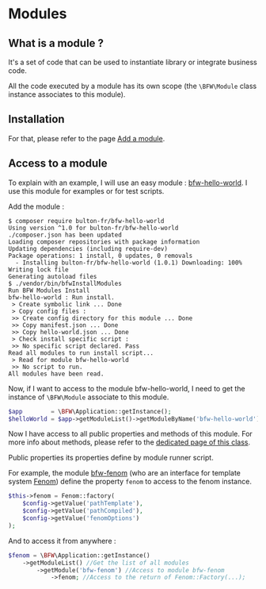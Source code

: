# Modules

## What is a module ?

It's a set of code that can be used to instantiate library or integrate business code.

All the code executed by a module has its own scope (the `\BFW\Module` class instance associates to this module).

## Installation

For that, please refer to the page [Add a module](../get-started/add-a-module.md).

## Access to a module

To explain with an example, I will use an easy module : [bfw-hello-world](https://github.com/bulton-fr/bfw-hello-world).
I use this module for examples or for test scripts.

Add the module :
```
$ composer require bulton-fr/bfw-hello-world
Using version ^1.0 for bulton-fr/bfw-hello-world
./composer.json has been updated
Loading composer repositories with package information
Updating dependencies (including require-dev)
Package operations: 1 install, 0 updates, 0 removals
  - Installing bulton-fr/bfw-hello-world (1.0.1) Downloading: 100%         
Writing lock file
Generating autoload files
$ ./vendor/bin/bfwInstallModules 
Run BFW Modules Install
bfw-hello-world : Run install.
 > Create symbolic link ... Done
 > Copy config files : 
 >> Create config directory for this module ... Done
 >> Copy manifest.json ... Done
 >> Copy hello-world.json ... Done
 > Check install specific script :
 >> No specific script declared. Pass
Read all modules to run install script...
 > Read for module bfw-hello-world
 >> No script to run.
All modules have been read.
```

Now, if I want to access to the module bfw-hello-world, I need to get the instance of `\BFW\Module` associate to this module.
```php
$app        = \BFW\Application::getInstance();
$helloWorld = $app->getModuleList()->getModuleByName('bfw-hello-world');
```

Now I have access to all public properties and methods of this module.
For more info about methods, please refer to the [dedicated page of this class](../others-classes/Module.md).

Public properties its properties define by module runner script.

For example, the module [bfw-fenom](https://github.com/bulton-fr/bfw-fenom/tree/2.0)
(who are an interface for template system [Fenom](https://github.com/fenom-template/fenom))
define the property `fenom` to access to the fenom instance.

```php
$this->fenom = Fenom::factory(
    $config->getValue('pathTemplate'),
    $config->getValue('pathCompiled'),
    $config->getValue('fenomOptions')
);
```

And to access it from anywhere :

```php
$fenom = \BFW\Application::getInstance()
    ->getModuleList() //Get the list of all modules
        ->getModule('bfw-fenom') //Access to module bfw-fenom
            ->fenom; //Access to the return of Fenom::Factory(...);
```
